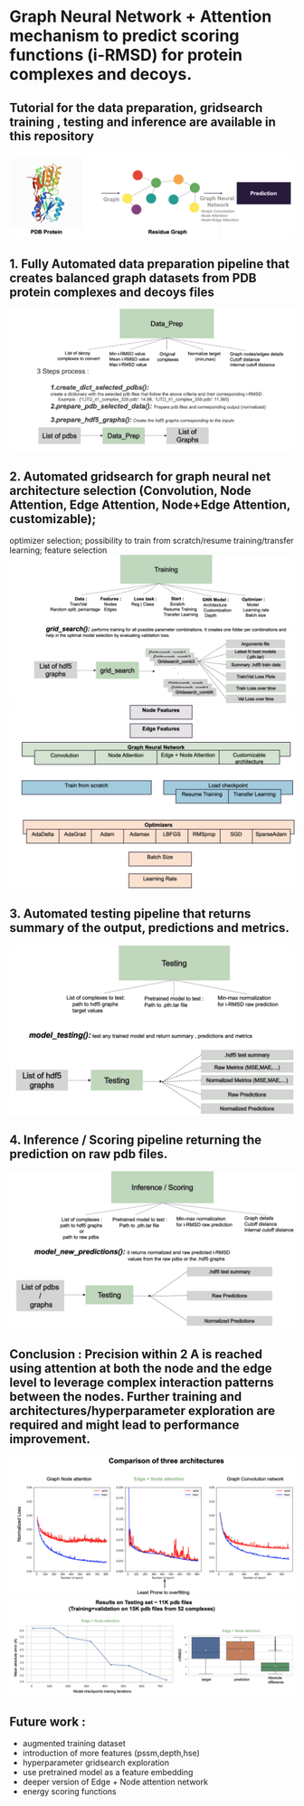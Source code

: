 # Graph Neural Network + Attention mechanism to predict scoring functions (i-RMSD) for protein complexes and decoys.

## Tutorial for the data preparation, gridsearch training , testing and inference are available in this repository
![alt text](images/graph_intro.png?raw=true "Title")


## 1. Fully Automated data preparation pipeline that creates balanced graph datasets from PDB protein complexes and decoys files
![alt text](images/data_prep.png?raw=true "Title")

## 2. Automated gridsearch for graph neural net architecture selection (Convolution, Node Attention, Edge Attention, Node+Edge Attention, customizable); 
optimizer selection; possibility to train from scratch/resume training/transfer learning; feature selection
![alt text](images/training.png?raw=true "Title")
![alt text](images/gridsearch.png?raw=true "Title")
## 3. Automated testing pipeline that returns summary of the output, predictions and metrics.
![alt text](images/testing.png?raw=true "Title")
## 4. Inference / Scoring pipeline returning the prediction on raw pdb files.
![alt text](images/inference.png?raw=true "Title")

## Conclusion : Precision within 2 A is reached using attention at both the node and the edge level to leverage complex interaction patterns between the nodes. Further training and architectures/hyperparameter exploration are required and might lead to performance improvement.

![alt text](images/architecture_comparison.png?raw=true "Title")
![alt text](images/testing_results.png?raw=true "Title")

## Future work : 
- augmented training dataset
- introduction of more features (pssm,depth,hse)
- hyperparameter gridsearch exploration
- use pretrained model as a feature embedding
- deeper version of Edge + Node attention network
- energy scoring functions
